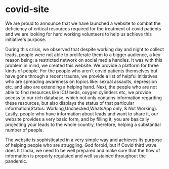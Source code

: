 # covid-site

We are proud to announce that we have launched a website to combat the deficiency of critical resources required for the treatment of covid patients and we are looking for hard working volunteers to help us achieve this initiative's purpose. 

During this crisis, we observed that despite working day and night to collect leads, people were not able to proliferate them to a bigger audience, a key reason being: a restricted network on social media handles. It was with this problem in mind, we created this website. We provide a platform for three kinds of people. For the people who aren't covid patients themselves but have gone through a recent trauma, we provide a list of helpful initiatives who are spreading awareness on topics like: sexual assaults, depression etc. and also are extending a helping hand. Next, the people who are not able to find resources like ICU beds, oxygen cylinders etc, we provide access to our rich database, which not only contains information regarding these resources, but also displays the status of that particular information(Status: Working,Unchecked,WhatsApp only, & Not Working). Lastly, people who have information about leads and want to share it, our website provides a very basic form, and by filling it, you are basically projecting your leads to the whole country, therefore, helping a substantial number of people.

The website is sophisticated in a very simple way and achieves its purpose of helping people who are struggling. God forbid, but if Covid third wave does hit India, we need to be well prepared and make sure that the flow of information is properly regulated and well sustained throughout the pandemic. 
